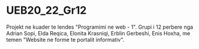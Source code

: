# UEB20_22_Gr12
Projekt ne kuader te lendes "Programimi ne web - 1". Grupi i 12 perbere nga Adrian Sopi, Elda Reqica, Elonita Krasniqi, Erblin Gerbeshi, Enis Hoxha, me temen "Website ne forme te portalit informativ".
